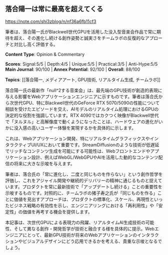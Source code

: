 ## 落合陽一は常に最高を超えてくる

https://note.com/shi3zblog/n/nf36a6fb11cf3

筆者は、落合陽一氏がBlackwell世代GPUを活用した没入型音楽会作品で常に期待を超え、その進化し続ける創作姿勢と誠実さをチームラボの反復的なアプローチと対比し高く評価する。

**Content Type**: Opinion & Commentary

**Scores**: Signal:5/5 | Depth:4/5 | Unique:5/5 | Practical:3/5 | Anti-Hype:5/5
**Main Journal**: 90/100 | **Annex Potential**: 92/100 | **Overall**: 88/100

**Topics**: [[落合陽一, メディアアート, GPU技術, リアルタイム生成, チームラボ]]

落合陽一氏の最新作「null^2する音楽会」は、最先端のGPU技術が創造的表現に与える影響をWebアプリケーションエンジニアに示すものです。筆者は落合氏から次世代GPU、特にBlackwell世代のGeForce RTX 5070/5090の性能について相談を受けたエピソードを交え、AIモデルのリアルタイム処理におけるGPUの決定的な役割を強調しています。RTX 4090ではカクつく映像がBlackwell世代で「ヌルヌル」と高解像度で動くようになったことは、ハードウェアの進化がいかに没入感の高いユーザー体験を実現するかを具体的に示します。

これは、Webアプリケーション開発、特にリアルタイムグラフィックスやインタラクティブUI/UXにおいて重要です。StreamDiffusionのような技術が低遅延でリッチなコンテンツ生成を可能にする可能性は、Webフロントエンドやアプリケーション設計、例えばWebGL/WebGPUやAIを活用した動的なコンテンツ配信の将来に大きな示唆を与えます。

筆者は、落合氏の「常に進化し、二度と同じものを作らない」という創作哲学を評価し、これをアジャイル開発や継続的デリバリーの精神に通じるものと捉えています。プロダクトを常に最新技術で「アップデートし続ける」ことの重要性を示唆するものです。対照的に、チームラボの猪子寿之氏が「同じものを作る」ことに価値を見出すアプローチは、プロダクトの標準化、スケール、再現性といったビジネス戦略の有効性を示し、エンジニアリングにおける「再利用性」や「安定性」の価値を再考する機会を提供します。

本記事は、次世代GPUによる表現力の飛躍、リアルタイムAI生成技術の可能性、そして異なる創作・開発哲学が技術と融合する様を具体的に提示。Webエンジニアにとって、最新GPU技術が将来のWebアプリケーションのインタラクションやビジュアルデザインにどう応用できるかを考える、貴重な示唆となるでしょう。